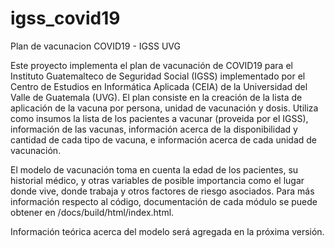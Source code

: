 # igss_covid19
Plan de vacunacion COVID19 - IGSS UVG

Este proyecto implementa el plan de vacunación de COVID19 para el Instituto Guatemalteco de Seguridad Social (IGSS) implementado por el Centro de Estudios en Informática Aplicada (CEIA) de la Universidad del Valle de Guatemala (UVG). El plan consiste en la creación de la lista de aplicación de la vacuna por persona, unidad de vacunación y dosis. Utiliza como insumos la lista de los pacientes a vacunar (proveida por el IGSS), información de las vacunas, información acerca de la disponibilidad y cantidad de cada tipo de vacuna, e información acerca de cada unidad de vacunación.

El modelo de vacunación toma en cuenta la edad de los pacientes, su historial médico, y otras variables de posible importancia como el lugar donde vive, donde trabaja y otros factores de riesgo asociados. Para más información respecto al código, documentación de cada módulo se puede obtener en /docs/build/html/index.html.

Información teórica acerca del modelo será agregada en la próxima versión.
